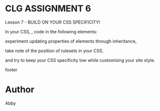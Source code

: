 # CLG ASSIGNMENT 6
Lesson 7 - BUILD ON YOUR CSS SPECIFICITY!

In your CSS, , code in the following elements:

experiment updating properties of elements through inheritance,

take note of the position of rulesets in your CSS,

and try to keep your CSS specificity low while customising your site style. 

footer

# Author
Abby

